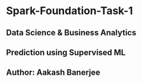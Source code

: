 # Spark-Foundation-Task-1
## Data Science & Business Analytics
## Prediction using Supervised ML
## Author: Aakash Banerjee
